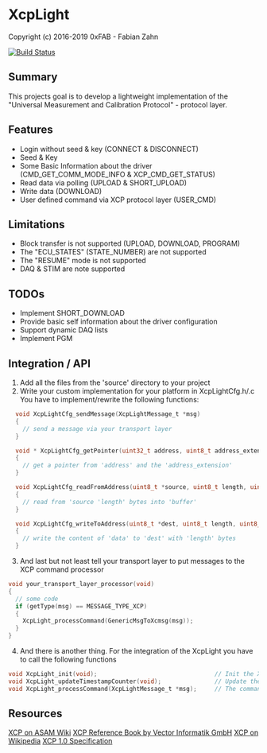 # XcpLight
Copyright (c) 2016-2019 0xFAB - Fabian Zahn

[![Build Status](https://travis-ci.org/farrrb/XcpLight.svg?branch=master)](https://travis-ci.org/farrrb/XcpLight)

## Summary
This projects goal is to develop a lightweight implementation of the "Universal Measurement and Calibration Protocol" - protocol layer.

## Features
- Login without seed & key (CONNECT & DISCONNECT)
- Seed & Key
- Some Basic Information about the driver (CMD_GET_COMM_MODE_INFO & XCP_CMD_GET_STATUS)
- Read data via polling (UPLOAD & SHORT_UPLOAD)
- Write data (DOWNLOAD)
- User defined command via XCP protocol layer (USER_CMD)

## Limitations
- Block transfer is not supported (UPLOAD, DOWNLOAD, PROGRAM)
- The "ECU_STATES" (STATE_NUMBER) are not supported
- The "RESUME" mode is not supported
- DAQ & STIM are note supported

## TODOs
- Implement SHORT_DOWNLOAD
- Provide basic self information about the driver configuration
- Support dynamic DAQ lists
- Implement PGM

## Integration / API
1. Add all the files from the 'source' directory to your project
2. Write your custom implementation for your platform in XcpLightCfg.h/.c
   You have to implement/rewrite the following functions:

```C
  void XcpLightCfg_sendMessage(XcpLightMessage_t *msg)
  {
    // send a message via your transport layer
  }

  void * XcpLightCfg_getPointer(uint32_t address, uint8_t address_extension)
  {
    // get a pointer from 'address' and the 'address_extension'
  }

  void XcpLightCfg_readFromAddress(uint8_t *source, uint8_t length, uint8_t *buffer)
  {
    // read from 'source 'length' bytes into 'buffer'
  }

  void XcpLightCfg_writeToAddress(uint8_t *dest, uint8_t length, uint8_t *data)
  {
    // write the content of 'data' to 'dest' with 'length' bytes
  }
```

3. And last but not least tell your transport layer to put messages to the XCP command processor

```C
void your_transport_layer_processor(void)
{
  // some code
  if (getType(msg) == MESSAGE_TYPE_XCP)
  {
    XcpLight_processCommand(GenericMsgToXcmsg(msg));
  }
}
```

4. And there is another thing. For the integration of the XcpLight you have to call the following functions

```C
void XcpLight_init(void);                                 // Init the XCP command processor - obviously called once at system startup
void XcpLight_updateTimestampCounter(void);               // Update the timestamp counter - call this every 1 ms
void XcpLight_processCommand(XcpLightMessage_t *msg);     // The command processor - as mentioned above
```

## Resources
[XCP on ASAM Wiki](https://wiki.asam.net/display/STANDARDS/ASAM+MCD-1+XCP)
[XCP Reference Book by Vector Informatik GmbH](https://vector.com/vi_xcp-book_en.html)
[XCP on Wikipedia](https://en.wikipedia.org/wiki/XCP_(protocol))
[XCP 1.0 Specification](https://www.feaser.com/openblt/lib/exe/fetch.php?media=manual:xcp_1_0_specification.zip)

